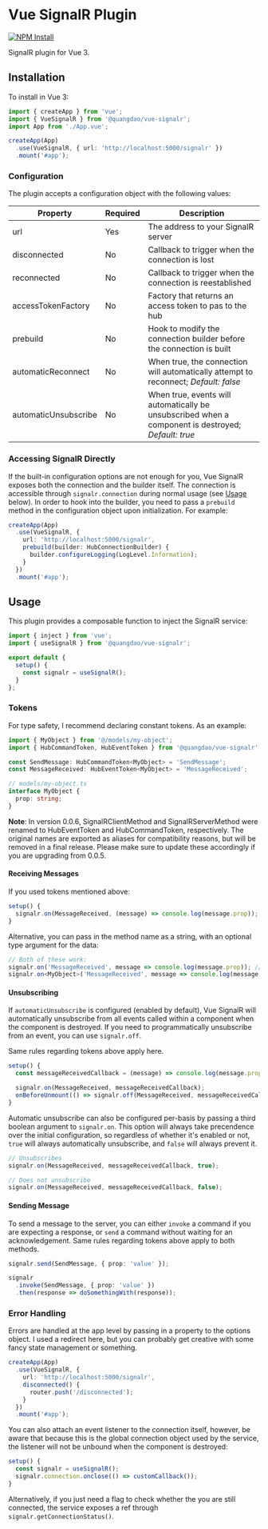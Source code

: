 # Vue SignalR Plugin

[![NPM Install](https://nodei.co/npm/@quangdao/vue-signalr.png?mini=true)](https://www.npmjs.com/package/@quangdao/vue-signalr)

SignalR plugin for Vue 3.

## Installation

To install in Vue 3:

```typescript
import { createApp } from 'vue';
import { VueSignalR } from '@quangdao/vue-signalr';
import App from './App.vue';

createApp(App)
  .use(VueSignalR, { url: 'http://localhost:5000/signalr' })
  .mount('#app');
```

### Configuration

The plugin accepts a configuration object with the following values:

| Property             | Required | Description                                                                                         |
| -------------------- | -------- | --------------------------------------------------------------------------------------------------- |
| url                  | Yes      | The address to your SignalR server                                                                  |
| disconnected         | No       | Callback to trigger when the connection is lost                                                     |
| reconnected          | No       | Callback to trigger when the connection is reestablished                                            |
| accessTokenFactory   | No       | Factory that returns an access token to pas to the hub                                              |
| prebuild             | No       | Hook to modify the connection builder before the connection is built                                     |
| automaticReconnect   | No       | When true, the connection will automatically attempt to reconnect; _Default: false_                    |
| automaticUnsubscribe | No       | When true, events will automatically be unsubscribed when a component is destroyed; _Default: true_ |

### Accessing SignalR Directly

If the built-in configuration options are not enough for you, Vue SignalR exposes both the connection and the builder itself. The connection is accessible through `signalr.connection` during normal usage (see [Usage](#usage) below). In order to hook into the builder, you need to pass a `prebuild` method in the configuration object upon initialization. For example:

```typescript
createApp(App)
  .use(VueSignalR, {
    url: 'http://localhost:5000/signalr',
    prebuild(builder: HubConnectionBuilder) {
      builder.configureLogging(LogLevel.Information);
    }
  })
  .mount('#app');
```

## Usage

This plugin provides a composable function to inject the SignalR service:

```typescript
import { inject } from 'vue';
import { useSignalR } from '@quangdao/vue-signalr';

export default {
  setup() {
    const signalr = useSignalR();
  }
};
```

### Tokens

For type safety, I recommend declaring constant tokens. As an example:

```typescript
import { MyObject } from '@/models/my-object';
import { HubCommandToken, HubEventToken } from '@quangdao/vue-signalr';

const SendMessage: HubCommandToken<MyObject> = 'SendMessage';
const MessageReceived: HubEventToken<MyObject> = 'MessageReceived';

// models/my-object.ts
interface MyObject {
  prop: string;
}
```

**Note**: In version 0.0.6, SignalRClientMethod and SignalRServerMethod were renamed to HubEventToken and HubCommandToken, respectively. The original names are exported as aliases for compatibility reasons, but will be removed in a final release. Please make sure to update these accordingly if you are upgrading from 0.0.5.

#### Receiving Messages

If you used tokens mentioned above:

```typescript
setup() {
  signalr.on(MessageReceived, (message) => console.log(message.prop));
}
```

Alternative, you can pass in the method name as a string, with an optional type argument for the data:

```typescript
// Both of these work:
signalr.on('MessageReceived', message => console.log(message.prop)); // Data object is untyped
signalr.on<MyObject>('MessageReceived', message => console.log(message.prop));
```

#### Unsubscribing

If `automaticUnsubscribe` is configured (enabled by default), Vue SignalR will automatically unsubscribe from all events called within a component when the component is destroyed. If you need to programmatically unsubscribe from an event, you can use `signalr.off`.

Same rules regarding tokens above apply here.

```typescript
setup() {
  const messageReceivedCallback = (message) => console.log(message.prop);

  signalr.on(MessageReceived, messageReceivedCallback);
  onBeforeUnmount(() => signalr.off(MessageReceived, messageReceivedCallback));
}
```

Automatic unsubscribe can also be configured per-basis by passing a third boolean argument to `signalr.on`. This option will always take precendence over the initial configuration, so regardless of whether it's enabled or not, `true` will always automatically unsubscribe, and `false` will always prevent it.


```typescript
// Unsubscribes
signalr.on(MessageReceived, messageReceivedCallback, true);

// Does not unsubscribe
signalr.on(MessageReceived, messageReceivedCallback, false);
```

#### Sending Message

To send a message to the server, you can either `invoke` a command if you are expecting a response, or `send` a command without waiting for an acknowledgement. Same rules regarding tokens above apply to both methods.

```typescript
signalr.send(SendMessage, { prop: 'value' });
```

```typescript
signalr
  .invoke(SendMessage, { prop: 'value' })
  .then(response => doSomethingWith(response));
```

### Error Handling

Errors are handled at the app level by passing in a property to the options object. I used a redirect here, but you can probably get creative with some fancy state management or something.

```typescript
createApp(App)
  .use(VueSignalR, {
    url: 'http://localhost:5000/signalr',
    disconnected() {
      router.push('/disconnected');
    }
  })
  .mount('#app');
```

You can also attach an event listener to the connection itself, however, be aware that because this is the global connection object used by the service, the listener will not be unbound when the component is destroyed:

```typescript
setup() {
  const signalr = useSignalR();
  signalr.connection.onclose(() => customCallback());
}
```

Alternatively, if you just need a flag to check whether the you are still connected, the service exposes a ref through `signalr.getConnectionStatus()`.
